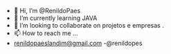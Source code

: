 - 👋 Hi, I’m @RenildoPaes
 - 🌱 I’m currently learning  JAVA 
- 💞️ I’m looking to collaborate on projetos e empresas .
- 📫 How to reach me ...
- renildopaeslandim@gmail.com
-@renildopes
<!---
RenildoPaes/RenildoPaes is a ✨ special ✨ repository because its `README.md` (this file) appears on your GitHub profile.
You can click the Preview link to take a look at your changes.
--->
